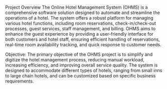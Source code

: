 Project Overview
The Online Hotel Management System (OHMS) is a comprehensive software solution designed to automate and streamline the operations of a hotel. The system offers a robust platform for managing various hotel functions, including room reservations, check-in/check-out processes, guest services, staff management, and billing. OHMS aims to enhance the guest experience by providing a user-friendly interface for both customers and hotel staff, ensuring efficient handling of reservations, real-time room availability tracking, and quick response to customer needs.

Objective:
The primary objective of the OHMS project is to simplify and digitize the hotel management process, reducing manual workload, increasing efficiency, and improving overall service quality. The system is designed to accommodate different types of hotels, ranging from small inns to large chain hotels, and can be customized based on specific business requirements.
